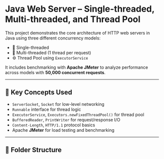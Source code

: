 # Java Web Server – Single-threaded, Multi-threaded, and Thread Pool

This project demonstrates the core architecture of HTTP web servers in Java using three different concurrency models:

- 🧵 Single-threaded
- 🧶 Multi-threaded (1 thread per request)
- ⚙️ Thread Pool using `ExecutorService`

It includes benchmarking with **Apache JMeter** to analyze performance across models with **50,000 concurrent requests**.

---

## 🧠 Key Concepts Used

- `ServerSocket`, `Socket` for low-level networking
- `Runnable` interface for thread logic
- `ExecutorService`, `Executors.newFixedThreadPool()` for thread pool
- `BufferedReader`, `PrintWriter` for request/response I/O
- `Content-Length`, `HTTP/1.1` protocol basics
- Apache **JMeter** for load testing and benchmarking

---

## 📂 Folder Structure

